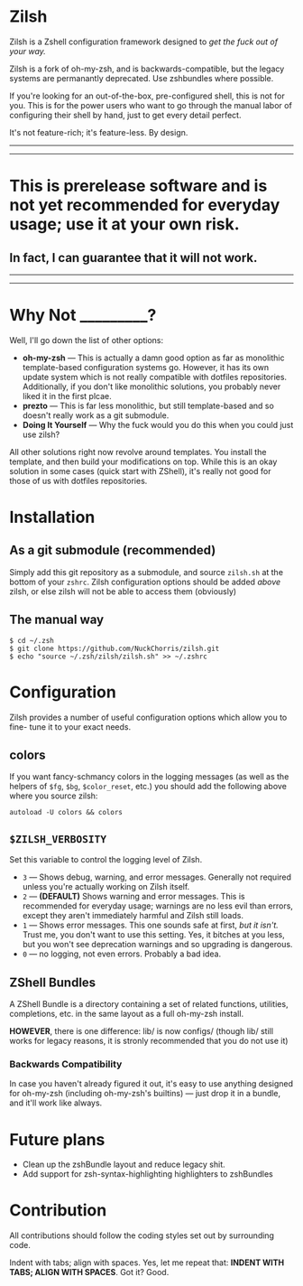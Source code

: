 # Zilsh
Zilsh is a Zshell configuration framework designed to *get the fuck out of your
way.*


Zilsh is a fork of oh-my-zsh, and is backwards-compatible, but the legacy
systems are permanantly deprecated.  Use zshbundles where possible.

If you're looking for an out-of-the-box, pre-configured shell, this is not for
you.  This is for the power users who want to go through the manual labor of
configuring their shell by hand, just to get every detail perfect.

It's not feature-rich; it's feature-less.  By design.

-----
-----

# This is prerelease software and is not yet recommended for everyday usage; use it at your own risk.
## In fact, I can guarantee that it will not work.

-----
-----

# Why Not _________?
Well, I'll go down the list of other options:

 * **oh-my-zsh** — This is actually a damn good option as far as monolithic
 template-based configuration systems go.  However, it has its own update system
 which is not really compatible with dotfiles repositories.  Additionally, if
 you don't like monolithic solutions, you probably never liked it in the first
 plcae.
 * **prezto** — This is far less monolithic, but still template-based and so
 doesn't really work as a git submodule.
 * **Doing It Yourself** — Why the fuck would you do this when you could just
 use zilsh?

All other solutions right now revolve around templates.  You install the 
template, and then build your modifications on top.  While this is an okay
solution in some cases (quick start with ZShell), it's really not good for those
of us with dotfiles repositories.

# Installation
## As a git submodule (recommended)
Simply add this git repository as a submodule, and source `zilsh.sh` at the
bottom of your `zshrc`. Zilsh configuration options should be added *above*
zilsh, or else zilsh will not be able to access them (obviously)

## The manual way

	$ cd ~/.zsh
	$ git clone https://github.com/NuckChorris/zilsh.git
	$ echo "source ~/.zsh/zilsh/zilsh.sh" >> ~/.zshrc

# Configuration
Zilsh provides a number of useful configuration options which allow you to fine-
tune it to your exact needs.

## colors
If you want fancy-schmancy colors in the logging messages (as well as the
helpers of `$fg`, `$bg`, `$color_reset`, etc.) you should add the following
above where you source zilsh:

	autoload -U colors && colors

## `$ZILSH_VERBOSITY`
Set this variable to control the logging level of Zilsh.
 * `3` — Shows debug, warning, and error messages.  Generally not required
 unless you're actually working on Zilsh itself.
 * `2` — **(DEFAULT)** Shows warning and error messages. This is recommended for
 everyday usage; warnings are no less evil than errors, except they aren't
 immediately harmful and Zilsh still loads.
 * `1` — Shows error messages.  This one sounds safe at first, *but it isn't.*
 Trust me, you don't want to use this setting.  Yes, it bitches at you less, but
 you won't see deprecation warnings and so upgrading is dangerous.
 * `0` — no logging, not even errors.  Probably a bad idea.

## ZShell Bundles
A ZShell Bundle is a directory containing a set of related functions, utilities,
completions, etc. in the same layout as a full oh-my-zsh install.

**HOWEVER**, there is one difference: lib/ is now configs/ (though lib/ still
works for legacy reasons, it is stronly recommended that you do not use it)

### Backwards Compatibility
In case you haven't already figured it out, it's easy to use anything designed
for oh-my-zsh (including oh-my-zsh's builtins) — just drop it in a bundle, and
it'll work like always.

# Future plans
 * Clean up the zshBundle layout and reduce legacy shit.
 * Add support for zsh-syntax-highlighting highlighters to zshBundles

# Contribution
All contributions should follow the coding styles set out by surrounding code.

Indent with tabs; align with spaces. Yes, let me repeat that: **INDENT WITH
TABS; ALIGN WITH SPACES**.  Got it?  Good.
